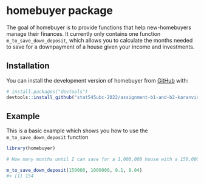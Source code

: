 
<!-- README.md is generated from README.Rmd. Please edit that file -->

# homebuyer package

<!-- badges: start -->
<!-- badges: end -->

The goal of homebuyer is to provide functions that help new-homebuyers
manage their finances. It currently only contains one function
`m_to_save_down_deposit`, which allows you to calculate the months
needed to save for a downpayment of a house given your income and
investments.

## Installation

You can install the development version of homebuyer from
[GitHub](https://github.com/) with:

``` r
# install.packages("devtools")
devtools::install_github("stat545ubc-2022/assignment-b1-and-b2-karanvirsingh99")
```

## Example

This is a basic example which shows you how to use the
`m_to_save_down_deposit` function

``` r
library(homebuyer)

# How many months until I can save for a 1,000,000 house with a 150,000 income, saving 10% of my income every month, and investing it with a return rate of 0.04

m_to_save_down_deposit(150000, 1000000, 0.1, 0.04)
#> [1] 154
```
